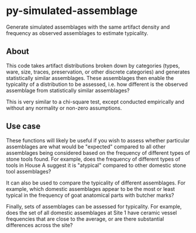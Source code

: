 # py-simulated-assemblage
Generate simulated assemblages with the same artifact density and frequency as observed assemblages to estimate typicality.


## About
This code takes artifact distributions broken down by categories (types, ware, size, traces, preservation, or other discrete categories) and generates statistically similar assemblages. These assemblages then enable the typicality of a distribution to be assessed, i.e. how different is the observed assemblage from statistically similar assemblages?

This is very similar to a chi-square test, except conducted empirically and without any normality or non-zero assumptions. 

## Use case
These functions will likely be useful if you wish to assess whether particular assemblages are what would be "expected" compared to all other assemblages being considered based on the frequency of different types of stone tools found. For example, does the frequency of different types of tools in House A suggest it is "atypical" compared to other domestic stone tool assemblages?

It can also be used to compare the typicality of different assemblages. For example, which domestic assemblages appear to be the most or least typical in the frequency of goat anatomical parts with butcher marks?

Finally, sets of assemblages can be assessed for typicality. For example, does the set of all domestic assemblages at Site 1 have ceramic vessel frequencies that are close to the average, or are there substantial differences across the site?


